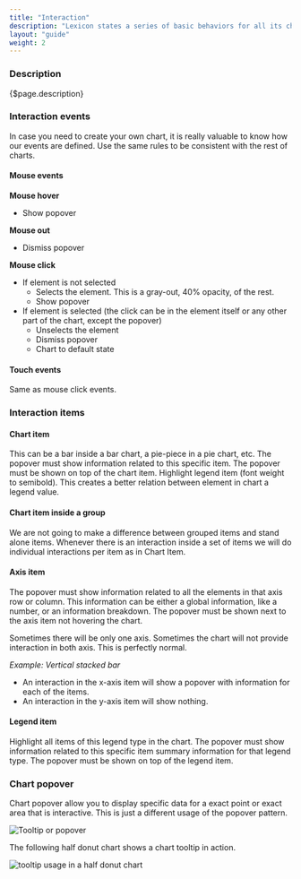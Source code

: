 ```yaml
---
title: "Interaction"
description: "Lexicon states a series of basic behaviors for all its charts so the user always know what to expect. This behaviors reinforce consistancy and reduces the learning curve."
layout: "guide"
weight: 2
---
```


### Description

{$page.description}

### Interaction events

In case you need to create your own chart, it is really valuable to know how our events are defined. Use the same rules to be consistent with the rest of charts.

#### Mouse events

**Mouse hover**
* Show popover

**Mouse out**
* Dismiss popover

**Mouse click**
* If element is not selected
    * Selects the element. This is a gray-out, 40% opacity, of the rest.
    * Show popover
* If element is selected (the click can be in the element itself or any other part of the chart, except the popover)
    * Unselects the element
    * Dismiss popover
    * Chart to default state

#### Touch events
Same as mouse click events.

### Interaction items

#### Chart item

This can be a bar inside a bar chart, a pie-piece in a pie chart, etc.
The popover must show information related to this specific item.
The popover must be shown on top of the chart item.
Highlight legend item (font weight to semibold). This creates a better relation between element in chart a legend value.

#### Chart item inside a group

We are not going to make a difference between grouped items and stand alone items. Whenever there is an interaction inside a set of items we will do individual interactions per item as in Chart Item.

#### Axis item

The popover must show information related to all the elements in that axis row or column. This information can be either a global information, like a number, or an information breakdown.
The popover must be shown next to the axis item not hovering the chart.

Sometimes there will be only one axis. Sometimes the chart will not provide interaction in both axis. This is perfectly normal.

*Example: Vertical stacked bar*
* An interaction in the x-axis item will show a popover with information for each of the items.
* An interaction in the y-axis item will show nothing.

#### Legend item

Highlight all items of this legend type in the chart.
The popover must show information related to this specific item summary information for that legend type.
The popover must be shown on top of the legend item.


### Chart popover

Chart popover allow you to display specific data for a exact point or exact area that is interactive. This is just a different usage of the popover pattern.

![Tooltip or popover](../../../images/ChartBubble.png)

The following half donut chart shows a chart tooltip in action.

![tooltip usage in a half donut chart](../../../images/ChartBubbleExample.png)
